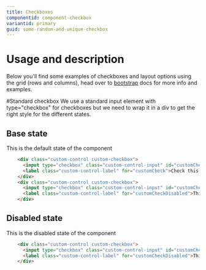 ```yaml
---
title: Checkboxes
componentid: component-checkbox
variantid: primary
guid: some-random-and-unique-checkbox
---
```

# Usage and description
Below you'll find some examples of checkboxes and layout options using the grid (rows and columns), head over to [bootstrap](https://getbootstrap.com/docs/4.0/components/forms/#overview) docs for more info and examples.

#Standard checkbox
We use a standard input element with type="checkbox" for checkboxes but we need to wrap it in a div to get the right style for the different states.

## Base state
This is the default state of the component
```html
    <div class="custom-control custom-checkbox">
      <input type="checkbox" class="custom-control-input" id="customCheck">
      <label class="custom-control-label" for="customCheck">Check this custom checkbox</label>
    </div>
    <div class="custom-control custom-checkbox">
      <input type="checkbox" class="custom-control-input" id="customCheckDisabled" disabled>
      <label class="custom-control-label" for="customCheckDisabled">This checkbox is disabled</label>
    </div>
```

## Disabled state
This is the disabled state of the component
```html
    <div class="custom-control custom-checkbox">
      <input type="checkbox" class="custom-control-input" id="customCheckDisabled" disabled>
      <label class="custom-control-label" for="customCheckDisabled">This checkbox is disabled</label>
    </div>
```